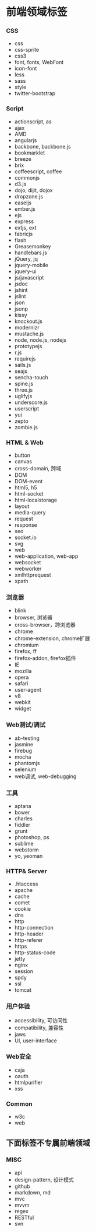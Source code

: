 # 前端领域标签

### CSS

* css
* css-sprite
* css3
* font, fonts, WebFont
* icon-font
* less
* sass
* style
* twitter-bootstrap


### Script

* actionscript, as
* ajax
* AMD
* angularjs
* backbone, backbone.js
* bookmarklet
* breeze
* brix
* coffeescript, coffee
* commonjs
* d3.js
* dojo, dijit, dojox
* dropzone.js
* easeljs
* ember.js
* ejs
* express
* extjs, ext
* fabricjs
* flash
* Greasemonkey
* handlebars.js
* jQuery, jq
* jquery-mobile
* jquery-ui
* js/javascript
* jsdoc
* jshint
* jslint
* json
* jsonp
* kissy
* knockout.js
* modernizr
* mustache.js
* node, node.js, nodejs
* prototypejs
* r.js
* requirejs
* sails.js
* seajs
* sencha-touch
* spine.js
* three.js
* uglifyjs
* underscore.js
* userscript
* yui
* zepto
* zombie.js


### HTML & Web

* button
* canvas
* cross-domain, 跨域
* DOM
* DOM-event
* html5, h5
* html-socket
* html-localstorage
* layout
* media-query
* request
* response
* seo
* socket.io
* svg
* web
* web-application, web-app
* websocket
* webworker
* xmlhttprequest
* xpath


### 浏览器

* blink
* browser, 浏览器
* cross-browser，跨浏览器
* chrome
* chrome-extension, chrome扩展
* chromium
* firefox, ff
* firefox-addon, firefox插件
* IE
* mozilla
* opera
* safari
* user-agent
* v8
* webkit
* widget


### Web测试/调试

* ab-testing
* jasmine
* firebug
* mocha
* phantomjs
* selenium
* web调试, web-debugging


### 工具

* aptana
* bower
* charles
* fiddler
* grunt
* photoshop, ps
* sublime
* webstorm
* yo, yeoman


### HTTP& Server

* .htaccess
* apache
* cache
* comet
* cookie
* dns
* http
* http-connection
* http-header
* http-referer
* https
* http-status-code
* jetty
* nginx
* session
* spdy
* ssl
* tomcat


### 用户体验

* accessibility, 可访问性
* compatibility, 兼容性
* jaws
* UI, user-interface


### Web安全

* caja
* oauth
* htmlpurifier
* xss


### Common

* w3c
* web



下面标签不专属前端领域
---

### MISC

* api
* design-pattern, 设计模式
* github
* markdown, md
* mvc
* mvvm
* regex
* RESTful
* svn

